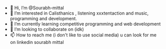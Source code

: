 - 👋 Hi, I’m @Sourabh-mittal
- 👀 I’m interested in Calisthanics , listening xxxtentaction and music, programming and development.
- 🌱 I’m currently learning competitive programming and web development
- 💞️ I’m looking to collaborate on (idk)
- 📫 How to reach me (i don't like to use social media) u can look for me on linkedin sourabh mittal

<!---
Sourabh-mittal/Sourabh-mittal is a ✨ special ✨ repository because its `README.md` (this file) appears on your GitHub profile.
You can click the Preview link to take a look at your changes.
--->
